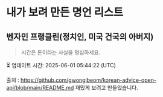 # 내가 보려 만든 명언 리스트

##  벤자민 프랭클린(정치인, 미국 건국의 아버지)
> 시간은 돈이라는 사실을 명심하세요.


⏳ 업데이트 시간: 2025-06-01 05:44:22 (UTC)

출처 : https://github.com/gwongibeom/korean-advice-open-api/blob/main/README.md
재밌게 보려고 만들었습니다.

